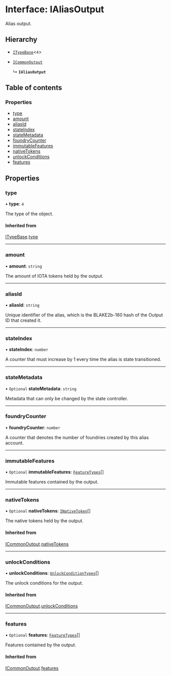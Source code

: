 # Interface: IAliasOutput

Alias output.

## Hierarchy

- [`ITypeBase`](ITypeBase.md)<``4``\>

- [`ICommonOutput`](ICommonOutput.md)

  ↳ **`IAliasOutput`**

## Table of contents

### Properties

- [type](IAliasOutput.md#type)
- [amount](IAliasOutput.md#amount)
- [aliasId](IAliasOutput.md#aliasid)
- [stateIndex](IAliasOutput.md#stateindex)
- [stateMetadata](IAliasOutput.md#statemetadata)
- [foundryCounter](IAliasOutput.md#foundrycounter)
- [immutableFeatures](IAliasOutput.md#immutablefeatures)
- [nativeTokens](IAliasOutput.md#nativetokens)
- [unlockConditions](IAliasOutput.md#unlockconditions)
- [features](IAliasOutput.md#features)

## Properties

### type

• **type**: ``4``

The type of the object.

#### Inherited from

[ITypeBase](ITypeBase.md).[type](ITypeBase.md#type)

___

### amount

• **amount**: `string`

The amount of IOTA tokens held by the output.

___

### aliasId

• **aliasId**: `string`

Unique identifier of the alias, which is the BLAKE2b-160 hash of the Output ID that created it.

___

### stateIndex

• **stateIndex**: `number`

A counter that must increase by 1 every time the alias is state transitioned.

___

### stateMetadata

• `Optional` **stateMetadata**: `string`

Metadata that can only be changed by the state controller.

___

### foundryCounter

• **foundryCounter**: `number`

A counter that denotes the number of foundries created by this alias account.

___

### immutableFeatures

• `Optional` **immutableFeatures**: [`FeatureTypes`](../api.md#featuretypes)[]

Immutable features contained by the output.

___

### nativeTokens

• `Optional` **nativeTokens**: [`INativeToken`](INativeToken.md)[]

The native tokens held by the output.

#### Inherited from

[ICommonOutput](ICommonOutput.md).[nativeTokens](ICommonOutput.md#nativetokens)

___

### unlockConditions

• **unlockConditions**: [`UnlockConditionTypes`](../api.md#unlockconditiontypes)[]

The unlock conditions for the output.

#### Inherited from

[ICommonOutput](ICommonOutput.md).[unlockConditions](ICommonOutput.md#unlockconditions)

___

### features

• `Optional` **features**: [`FeatureTypes`](../api.md#featuretypes)[]

Features contained by the output.

#### Inherited from

[ICommonOutput](ICommonOutput.md).[features](ICommonOutput.md#features)
